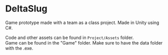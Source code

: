 # DeltaSlug
Game prototype made with a team as a class project.  Made in Unity using C#.

Code and other assets can be found in `Project/Assets` folder.  
Game can be found in the "Game" folder.  Make sure to have the data folder with the .exe.

